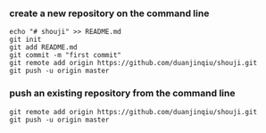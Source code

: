 ### create a new repository on the command line
```
echo "# shouji" >> README.md
git init
git add README.md
git commit -m "first commit"
git remote add origin https://github.com/duanjinqiu/shouji.git
git push -u origin master
```

### push an existing repository from the command line
```
git remote add origin https://github.com/duanjinqiu/shouji.git
git push -u origin master
```
